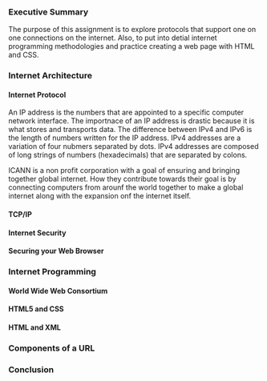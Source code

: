 ### Executive Summary
The purpose of this assignment is to explore protocols that support one on one connections on the internet. Also, to put into detial internet programming methodologies and practice creating a web page with HTML and CSS. 

### Internet Architecture 

#### Internet Protocol

An IP address is the numbers that are appointed to a specific computer network interface. The importnace of an IP address is drastic because it is what stores and transports data. The difference between IPv4 and IPv6 is the length of numbers written for the IP address. IPv4 addresses are a variation of four nubmers separated by dots. IPv4 addresses are composed of long strings of numbers (hexadecimals) that are separated by colons. 

ICANN is a non profit corporation with a goal of ensuring and bringing together global internet. How they contribute towards their goal is by connecting computers from arounf the world together to make a global internet along with the expansion onf the internet itself. 

#### TCP/IP

#### Internet Security 

#### Securing your Web Browser

### Internet Programming 

#### World Wide Web Consortium

#### HTML5 and CSS

#### HTML and XML 

### Components of a URL

### Conclusion
